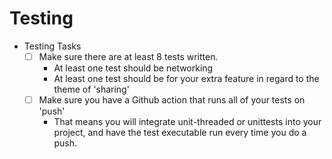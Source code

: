 # Testing

- Testing Tasks
  - [ ] Make sure there are at least 8 tests written.
  	- At least one test should be networking
	- At least one test should be for your extra feature in regard to the theme of 'sharing'
  - [ ] Make sure you have a Github action that runs all of your tests on 'push'
  	- That means you will integrate unit-threaded or unittests into your project, and have the test executable run every time you do a push.
